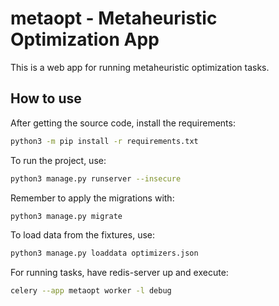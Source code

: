 # metaopt - Metaheuristic Optimization App

This is a web app for running metaheuristic optimization tasks.

## How to use

After getting the source code, install the requirements:

```bash
python3 -m pip install -r requirements.txt
```

To run the project, use:

```bash
python3 manage.py runserver --insecure
```

Remember to apply the migrations with:

```bash
python3 manage.py migrate
```

To load data from the fixtures, use:

```bash
python3 manage.py loaddata optimizers.json
```

For running tasks, have redis-server up and execute:

```bash
celery --app metaopt worker -l debug
```